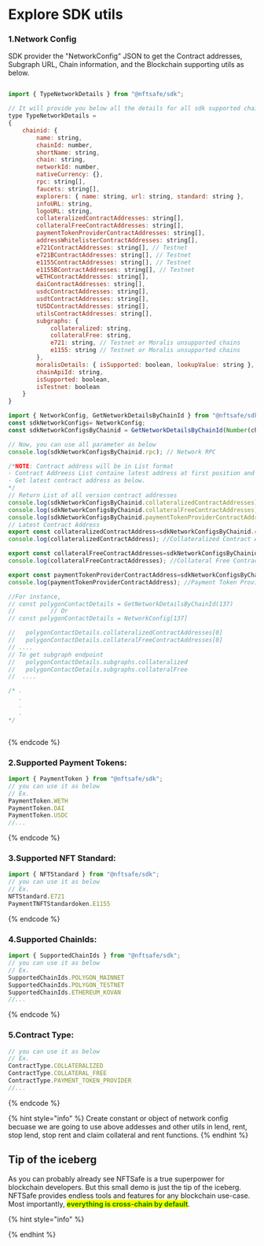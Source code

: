 # Explore SDK utils


<!-- ### Get Contract and Network details:
Get all details like contract addresses, chain details, moralis sdk details, and other supportive utils according chainid

{% code title="src/blockchainConfig.tsx" %}
```javascript
//import as above mentioned all exported modules in your in page 
import { SupportedChainIds, ContractType,NetworkConfig, GetNetworkDetailsByChainId, CONTRACT_TYPE_LIST,SupportedChainIds, ALL_SUPPORTED_CHAIN_IDS ....} from '@nftsafe/sdk'
//--or--
// import module specifically like  NFTSafe, ContractType from the SDK 
import { NetworkConfig, GetNetworkDetailsByChainId } from "@nftsafe/sdk";
```
{% endcode %} -->


### 1.Network Config
SDK provider the "NetworkConfig" JSON to get the Contract addresses, Subgraph URL, Chain information, and the Blockchain supporting utils as below.
```javascript

import { TypeNetworkDetails } from "@nftsafe/sdk";

// It will provide you below all the details for all sdk supported chains
type TypeNetworkDetails =
{
    chainid: {
        name: string,
        chainId: number,
        shortName: string,
        chain: string,
        networkId: number,
        nativeCurrency: {},
        rpc: string[],
        faucets: string[],
        explorers: { name: string, url: string, standard: string },
        infoURL: string,
        logoURL: string,
        collateralizedContractAddresses: string[],
        collateralFreeContractAddresses: string[],
        paymentTokenProviderContractAddresses: string[],
        addressWhitelisterContractAddresses: string[],
        e721ContractAddresses: string[], // Testnet
        e721BContractAddresses: string[], // Testnet
        e1155ContractAddresses: string[], // Testnet
        e1155BContractAddresses: string[], // Testnet
        wETHContractAddresses: string[],
        daiContractAddresses: string[],
        usdcContractAddresses: string[],
        usdtContractAddresses: string[],
        tUSDContractAddresses: string[],
        utilsContractAddresses: string[],
        subgraphs: {
            collateralized: string,
            collateralFree: string,
            e721: string, // Testnet or Moralis unsupported chains
            e1155: string // Testnet or Moralis unsupported chains
        },
        moralisDetails: { isSupported: boolean, lookupValue: string },
        chainApiId: string, 
        isSupported: boolean,
        isTestnet: boolean
    }
}

import { NetworkConfig, GetNetworkDetailsByChainId } from "@nftsafe/sdk";
const sdkNetworkConfigs= NetworkConfig;
const sdkNetworkConfigsByChainid = GetNetworkDetailsByChainId(Number(chainId)); // Note: ChainId must be supported chainId

// Now, you can use all parameter as below
console.log(sdkNetworkConfigsByChainid.rpc); // Network RPC

/*NOTE: Contract address will be in List format 
- Contract Addreess List containe latest address at first position and so on.
- Get latest contract address as below.
*/
// Return List of all version contract addresses
console.log(sdkNetworkConfigsByChainid.collateralizedContractAddresses); //Collateralized Contract Addresses : format [] 
console.log(sdkNetworkConfigsByChainid.collateralFreeContractAddresses); //Collateral Free Contract Addresses : format []
console.log(sdkNetworkConfigsByChainid.paymentTokenProviderContractAddresses); //Payment Token Provide rContract Address : format []
// Latest Contract Address
export const collateralizedContractAddress=sdkNetworkConfigsByChainid.collateralizedContractAddresses[0];
console.log(collateralizedContractAddress); //Collateralized Contract Address

export const collateralFreeContractAddresses=sdkNetworkConfigsByChainid.collateralFreeContractAddresses[0];
console.log(collateralFreeContractAddresses); //Collateral Free Contract Address

export const paymentTokenProviderContractAddress=sdkNetworkConfigsByChainid.paymentTokenProviderContractAddresses[0];
console.log(paymentTokenProviderContractAddress); //Payment Token Provide rContract Address

//For instance,
// const polygonContactDetails = GetNetworkDetailsByChainId(137)
//          // Or 
// const polygonContactDetails = NetworkConfig[137]         

//   polygonContactDetails.collateralizedContractAddresses[0]
//   polygonContactDetails.collateralFreeContractAddresses[0]
// ....
// To get subgraph endpoint
//   polygonContactDetails.subgraphs.collateralized
//   polygonContactDetails.subgraphs.collateralFree
//  ....

/* .
   .
   .
   .
*/



```
{% endcode %}


### 2.Supported Payment Tokens:
```javascript
import { PaymentToken } from "@nftsafe/sdk";
// you can use it as below
// Ex.
PaymentToken.WETH
PaymentToken.DAI
PaymentToken.USDC
//...
```
{% endcode %}


### 3.Supported NFT Standard:
```javascript
import { NFTStandard } from "@nftsafe/sdk";
// you can use it as below
// Ex.
NFTStandard.E721
PaymentTNFTStandardoken.E1155
```
{% endcode %}



### 4.Supported ChainIds:
```javascript
import { SupportedChainIds } from "@nftsafe/sdk";
// you can use it as below
// Ex.
SupportedChainIds.POLYGON_MAINNET
SupportedChainIds.POLYGON_TESTNET
SupportedChainIds.ETHEREUM_KOVAN
//...
```
{% endcode %}



### 5.Contract Type:
```javascript
// you can use it as below
// Ex.
ContractType.COLLATERALIZED
ContractType.COLLATERAL_FREE
ContractType.PAYMENT_TOKEN_PROVIDER
//...
```
{% endcode %}




{% hint style="info" %}
Create constant or object of network config becuase we are going to use above addesses and other utils in lend, rent, stop lend, stop rent and claim collateral and rent functions.
{% endhint %}



## Tip of the iceberg

As you can probably already see NFTSafe is a true superpower for blockchain developers. But this small demo is just the tip of the iceberg. NFTSafe provides endless tools and features for any blockchain use-case. Most importantly, <mark style="color:green;">**everything is cross-chain by default**</mark>.


{% hint style="info" %}

{% endhint %}